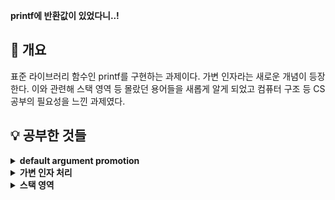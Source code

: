 <b>printf에 반환값이 있었다니..!</b>

## 📘 개요

표준 라이브러리 함수인 printf를 구현하는 과제이다. 가변 인자라는 새로운 개념이 등장한다. 이와 관련해 스택 영역 등 몰랐던 용어들을 새롭게 알게 되었고 컴퓨터 구조 등 CS 공부의 필요성을 느낀 과제였다.

## 💡 공부한 것들

<details>
<summary><b>default argument promotion</b></summary>
 
 - 가변 인자에 대해 공부하며 가장 의문이었던 부분은 ‘default argument promotion’이라는 것이다.
 - stdarg에 대한 man page를 보면 va_arg에 대한 설명 중 아래와 같은 문장이 있다.
 > If there is no next argument, or if type is not compatible with the type of the actual next argument (<b>as promoted according to the default argument promotions</b>), random errors will occur.
 - 또한 examples에 ‘char is promoted to int.’라는 문장이 주석으로 달려있다.
 - 이 ‘default argument promotion’은 대체 무엇일까?
 - 이에 따르면 가변 인자로 들어온 int보다 작은 정수형(char, short 등)은 int형으로 변환되고 float형은 double형으로 변환된다고 한다.
 - 이것은 C 표준으로 정의되어 있으며 이 또한 지난번 Libft 과제에서 배운 K&R 방식과의 호환을 위한 것이라고 한다.
<br>
</details>

<details>
<summary><b>가변 인자 처리</b></summary>

 - 가변 인자를 처리하기 위해서는 stdarg.h 헤더파일을 include하고 헤더파일에 정의되어 있는 va_list 타입의 변수(이하 ap)를 선언한다.
 - va_list는 헤더 파일 내부에서 char *형으로 정의되어 있고 가변 인자의 주소를 담기 위한 포인터 변수에 해당한다.
 - 이후 va_start 매크로로 ap를 가변 인자의 시작 주소로 초기화 해주어야 한다.
 - va_start 매크로는 void va_start(va_list ap, last)와 같은 프로토타입을 가지며 last에는 가변 인자가 오기 전 타입을 알고 있는 마지막 매개변수명을 넣어준다.
 - 이 last에 대해 man page에 아래와 같은 부연 설명이 적혀있다.
 > Because the address of this parameter is used in the va_start() macro, it should not be declared as a register variable, or as a function or an array type.
 - 처음에는 문자열도 array type이니 last에 넣으면 안되는것 아닌가 하고 생각했지만 문자열은 ‘\0’로 끝난다고 약속되어 있으니 문자열의 끝을 알 수 있으므로 사용할 수 있는것 같다.
 - ap를 초기화하면 va_arg 매크로를 통해 가변 인자를 하나씩 꺼내올 수 있다.
 - va_arg 매크로는 type va_arg(va_list ap, type)와 같은 프로토타입을 가지며 type에는 미리 알고 있는 가변 인자의 type을 넣어주어 해당 byte만큼의 데이터를 type 형으로 반환한다.
 - va_arg 매크로를 호출하면 ap가 변형되어 다음번에 호출할 때는 다음 가변 인자를 꺼내올 수 있다.
 - 가변 인자의 사용이 끝나면 va_end 매크로를 호출해 ap에 널 포인터를 대입하여 ap의 사용을 종료한다.
 - 매크로 사용 예시는 아래와 같다.
 ```c
 #include <stdarg.h>
 #include <unistd.h>

 int ft_printf(const char *fmt, ...)
 {
	 va_list ap;
	 char c;

	 va_start(ap, fmt);
	 while (*fmt)
	 {
		 if (*fmt == '%')
		 {
			 if (*(++fmt) == 'c')
			 {
				 c = va_arg(ap, int);
				 write(1, &c, 1);
			 }
			 ...
		 }
		 else
			 write(1, fmt, 1);
		 ...
		 fmt++;
	 }
	 va_end(ap);
	 ...
 }
 ```
<br>
</details>

<details>
<summary><b>스택 영역</b></summary>

 - 프로그램이 운영체제에 의해 할당받는 메모리 공간 중 스택 영역은 함수의 매개변수와 지역 변수가 저장되는 공간이다.
 - 가변 인자 또한 함수의 매개변수로서 이 스택 영역에 위치한다.
 - 스택 영역과 자주 비교되는 힙 영역은 동적으로 할당 된 변수가 위치하는 공간이다.
 > <b>💡 힙 영역은 메모리의 낮은 주소에서 높은 주소 방향으로 할당이 이루어지지만 스택 영역은 메모리의 높은 주소에서 낮은 주소 방향으로 할당이 이루어진다고 한다.</b>
 - 새롭게 안 사실이었고 이를 확인하기 위해 스택 영역에 위치한 변수들의 주소를 출력해 본 결과 실제로 높은 메모리 주소부터 할당이 되는 것을 확인하였다.
 - 다만 배열의 경우에는 다른 변수들 보다 스택 영역에서 높은 주소에 위치하고 배열의 각 원소들은 인덱스가 작을수록 낮은 주소에 채워지도록 저장되는것 같다.
 ```c
 #include <stdio.h>

 void test(int n1)
 {
	 int n2;
	 int arr[3];
	 int n3;

	 printf("address of arr[2]: %p\n", &arr[2]);
	 printf("address of arr[1]: %p\n", &arr[1]);
	 printf("address of arr[0]: %p\n", &arr[0]);
	 printf("address of n1: %p\n", &n1);
	 printf("address of n2: %p\n", &n2);
	 printf("address of n3: %p\n", &n3);
 }

 int main(void)
 {
	 test(0);
	 return (0);
 }
 ```
 > 실행 결과
 <img width="491" alt="ft_printf_1" src="https://user-images.githubusercontent.com/97381683/230554949-1e791700-e572-4a13-b1d8-9f6b43f5d7fd.png">
<br>
</details>
